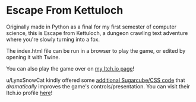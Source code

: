 # Escape From Kettuloch

Originally made in Python as a final for my first semester of computer science, this is Escape from Kettuloch, a dungeon crawling text adventure where you're slowly turning into a fox.

The index.html file can be run in a browser to play the game, or edited by opening it with Twine.

You can also play the game over on [my Itch.io page](https://snepshark.itch.io/escape-from-kettuloch)!

u/LynxSnowCat kindly offered some [additional Sugarcube/CSS code](https://www.reddit.com/r/transformation/comments/q1bsq4/escape_from_kettuloch_oc_human_fox_game/iayd100/) that *dramatically* improves the game's controls/presentation. You can visit their Itch.io profile [here](https://snow-cat.itch.io/)!
